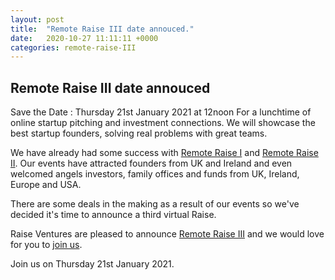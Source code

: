 ```yaml
---
layout: post
title:  "Remote Raise III date annouced."
date:   2020-10-27 11:11:11 +0000
categories: remote-raise-III
---
```


<h2>Remote Raise III date annouced</h2>

Save the Date : Thursday 21st January 2021 at 12noon
For a lunchtime of online startup pitching and investment connections. We will showcase the best startup founders, solving real problems with great teams.

We have already had some success with <a href="/remote-raise-1/">Remote Raise I</a> and <a href="/remote-raise-1/">Remote Raise II</a>. Our events have attracted founders from UK and Ireland and even welcomed angels investors, family offices and funds from UK, Ireland, Europe and USA. 

There are some deals in the making as a result of our events so we've decided it's time to announce a third virtual Raise.

Raise Ventures are pleased to announce <a href="/remote-raise-iii/">Remote Raise III</a> and we would love for you to  [join us][join-us].

Join us on Thursday 21st January 2021.

[join-us]: https://us02web.zoom.us/meeting/register/tZIoduGtpzwrGdQJAfY6SuHLBqPvnwpL4bO9?utm_source=Remote+Raise+III&utm_campaign=318a903eec-EMAIL_CAMPAIGN_2020_08_20_07_42_COPY_01&utm_medium=email&utm_term=0_3ac8b4e4a2-318a903eec-170141052&mc_cid=318a903eec&mc_eid=4f6f4ae725

